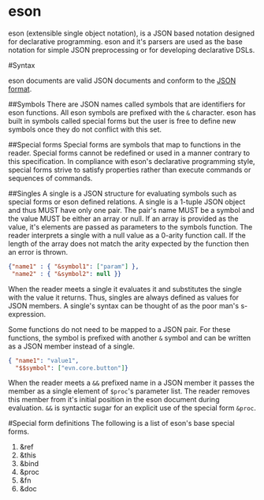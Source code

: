eson
===

eson (extensible single object notation), is a JSON based notation designed for declarative programming. eson and it's parsers are used as the base notation for simple JSON preprocessing or for developing declarative DSLs. 

#Syntax

eson documents are valid JSON documents and conform to the [JSON format](http://json.org/). 

##Symbols
There are JSON names called symbols that are identifiers for eson functions. All eson symbols are prefixed with the `&` character. eson has built in symbols called special forms but the user is free to define new symbols once they do not conflict with this set. 

##Special forms
Special forms are symbols that map to functions in the reader. Special forms cannot be redefined or used in a manner contrary to this specification. In compliance with eson's declarative programming style, special forms strive to satisfy properties rather than execute commands or sequences of commands.

##Singles
A single is a JSON structure for evaluating symbols such as special forms or eson defined relations. A single is a 1-tuple JSON object and thus MUST have only one pair. The pair's name MUST be a symbol and the value MUST be either an array or null. If an array is provided as the value, it's elements are passed as parameters to the symbols function. The reader interprets a single with a null value as a 0-arity function call. If the length of the array does not match the arity expected by the function then an error is thrown.  

```JSON
{"name1" : { "&symbol1": ["param"] },
 "name2" : { "&symbol2": null }}
```
When the reader meets a single it evaluates it and substitutes the single with the value it returns. Thus, singles are always defined as values for JSON members. A single's syntax can be thought of as the poor man's s-expression. 

Some functions do not need to be mapped to a JSON pair. For these functions, the symbol is prefixed with another `&` symbol and can be written as a JSON member instead of a single. 

```JSON
{ "name1": "value1",
  "$$symbol": ["evn.core.button"]}
```

When the reader meets a `&&` prefixed name in a JSON member it passes the member as a single element of `$proc`'s parameter list. The reader removes this member from it's initial position in the eson document during evaluation. `&&` is syntactic sugar for an explicit use of the special form `&proc`.

#Special form definitions
The following is a list of eson's base special forms.
1. &ref
2. &this
2. &bind
3. &proc
4. &fn
5. &doc

